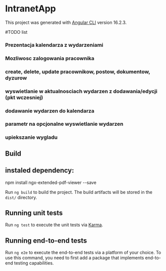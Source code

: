 # IntranetApp

This project was generated with [Angular CLI](https://github.com/angular/angular-cli) version 16.2.3.

#TODO list
### Prezentacja kalendarza z wydarzeniami
### Mozliwosc zalogowania pracownika
### create, delete, update pracownikow, postow, dokumentow, dyzurow
### wyswietlanie w aktualnosciach wydarzen z dodawania/edycji (pkt wczesniej)
### dodawanie wydarzen do kalendarza
### parametr na opcjonalne wyswietlanie wydarzen
### upiekszanie wygladu

## Build
## instaled dependency:
npm install ngx-extended-pdf-viewer --save


Run `ng build` to build the project. The build artifacts will be stored in the `dist/` directory.

## Running unit tests

Run `ng test` to execute the unit tests via [Karma](https://karma-runner.github.io).

## Running end-to-end tests

Run `ng e2e` to execute the end-to-end tests via a platform of your choice. To use this command, you need to first add a package that implements end-to-end testing capabilities.
